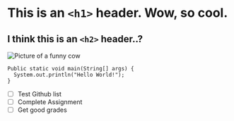 # This is an `<h1>` header. Wow, so cool.
## I think this is an `<h2>` header..?

![Picture of a funny cow](https://blog.fillyourplate.org/wp-content/uploads/2015/07/bigstock-Head-of-funny-cow-looking-to-a-48484160.jpg)

```
Public static void main(String[] args) {
  System.out.println("Hello World!");
}
```

- [ ] Test Github list
- [ ] Complete Assignment
- [ ] Get good grades
